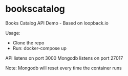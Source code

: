 # bookscatalog
Books Catalog API Demo - Based on loopback.io

Usage:

- Clone the repo  
- Run: docker-compose up

API listens on port 3000
Mongodb listens on port 27017

Note: Mongodb will reset every time the container runs